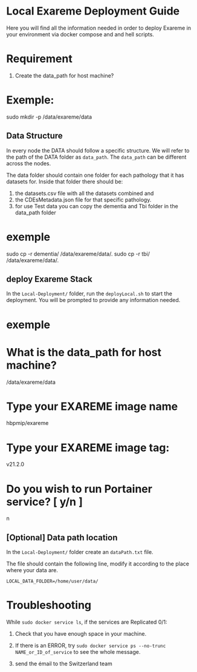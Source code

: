 # Local Exareme Deployment Guide

Here you will find all the information needed in order to deploy Exareme in your environment via docker compose and and hell scripts.

# Requirement

1) Create the data_path for host machine?
# Exemple:
sudo mkdir -p /data/exareme/data 

## Data Structure
In every node the DATA should follow a specific structure. We will refer to the path of the DATA folder as ```data_path```. The ```data_path``` can be different across the nodes.

The data folder should contain one folder for each pathology that it has datasets for. Inside that folder there should be:
1) the datasets.csv file with all the datasets combined and
2) the CDEsMetadata.json file for that specific pathology.
3) for use Test data you can copy the dementia and Tbi folder in the data_path folder 
# exemple
sudo cp -r dementia/ /data/exareme/data/.
sudo cp -r tbi/ /data/exareme/data/.

## deploy Exareme Stack
In the ```Local-Deployment/``` folder, run the ```deployLocal.sh``` to start the deployment.
You will be prompted to provide any information needed.
# exemple

# What is the data_path for host machine?
/data/exareme/data 

# Type your EXAREME image name
hbpmip/exareme

# Type your EXAREME image tag:
v21.2.0
# Do you wish to run Portainer service? [ y/n ]
n

## [Optional] Data path location

In the ```Local-Deployment/``` folder create an ```dataPath.txt``` file.

The file should contain the following line, modify it according to the place where your data are.

```
LOCAL_DATA_FOLDER=/home/user/data/

```
# Troubleshooting

While ```sudo docker service ls```, if the services are Replicated 0/1:

1) Check that you have enough space in your machine.

2) If there is an ERROR, try ```sudo docker service ps --no-trunc NAME_or_ID_of_service``` to see the whole message.
3) send the émail to  the Switzerland team

